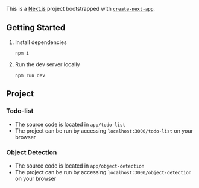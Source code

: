 This is a [Next.js](https://nextjs.org/) project bootstrapped with [`create-next-app`](https://github.com/vercel/next.js/tree/canary/packages/create-next-app).

## Getting Started

1. Install dependencies
    ```
    npm i
    ```
2. Run the dev server locally
    ```
    npm run dev
    ```

## Project
### Todo-list
- The source code is located in `app/todo-list`
- The project can be run by accessing `localhost:3000/todo-list` on your browser

### Object Detection
- The source code is located in `app/object-detection`
- The project can be run by accessing `localhost:3000/object-detection` on your browser
